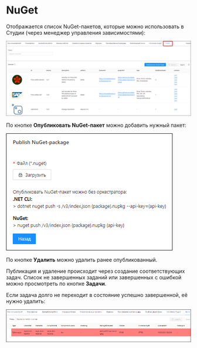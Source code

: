 # NuGet
Отображается список NuGet-пакетов, которые можно использовать в Студии (через менеджер управления зависимостями):

![](<../../.gitbook/assets/local-nuget-1.png>)

По кнопке **Опубликовать NuGet-пакет** можно добавить нужный пакет:

![](<../../.gitbook/assets/local-nuget-2.png>)

По кнопке **Удалить** можно удалить ранее опубликованный.

Публикация и удаление происходит через создание соответствующих задач. Список не завершенных заданий или завершенных с ошибкой можно просмотреть по кнопке **Задачи**.

Если задача долго не переходит в состояние успешно завершенной, её нужно удалить:

![](<../../.gitbook/assets/local-nuget-3.png>)
